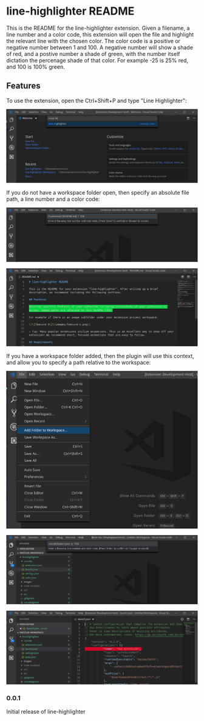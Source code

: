 # line-highlighter README

This is the README for the line-highlighter extension. Given a filename, a line number and a color code, this extension will open the file and highlight the relevant line with the chosen color. The color code is a positive or negative number between 1 and 100. A negative number will show a shade of red, and a postive number a shade of green, with the number itself dictation the percenage shade of that color. For example -25 is 25% red, and 100 is 100% green.

## Features

To use the extension, open the Ctrl+Shift+P and type "Line Highlighter":

![](https://github.com/matthewhazlehurst/vscode-line-highlighter/raw/master/images/example1.png)

If you do not have a workspace folder open, then specify an absolute file path, a line number and a color code:

![](https://github.com/matthewhazlehurst/vscode-line-highlighter/raw/master/images/example2.png)

![](https://github.com/matthewhazlehurst/vscode-line-highlighter/raw/master/images/example3.png)

If you have a workspace folder added, then the plugin will use this context, and allow you to specify a path relative to the workspace:

![](https://github.com/matthewhazlehurst/vscode-line-highlighter/raw/master/images/example4.png)

![](https://github.com/matthewhazlehurst/vscode-line-highlighter/raw/master/images/example5.png)

![](https://github.com/matthewhazlehurst/vscode-line-highlighter/raw/master/images/example6.png)

### 0.0.1

Initial release of line-highlighter